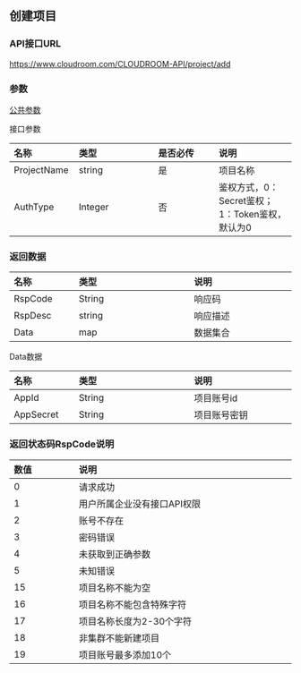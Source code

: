 ## 创建项目

### API接口URL

https://www.cloudroom.com/CLOUDROOM-API/project/add

### 参数

[公共参数](README#common_param)

接口参数
<table>
    <thead>
        <tr>
            <th style="width:100px;font-weight:700;text-align: left;">名称</th>
            <th  colspan="2" style="width:800px; text-align: left;">类型</th>
            <th  colspan="2" style="width:800px; text-align: left;">是否必传</th>
            <th  colspan="2" style="width:800px; text-align: left;">说明</th>
        </tr>
    </thead>
    <tbody>
        <tr>
            <td style="font-weight:normal;">ProjectName</td>
            <td  colspan="2" style="font-weight:normal;">string</td>
            <td  colspan="2" style="font-weight:normal;">是</td>
            <td  colspan="2" style="font-weight:normal;">项目名称</td>
        </tr>
        <tr>
            <td style="font-weight:normal;">AuthType</td>
            <td  colspan="2" style="font-weight:normal;">Integer</td>
            <td  colspan="2" style="font-weight:normal;">否</td>
            <td  colspan="2" style="font-weight:normal;">鉴权方式，0：Secret鉴权；1：Token鉴权，默认为0</td>
        </tr>
    </tbody>   
</table>


### 返回数据

<table>
    <thead>
        <tr>
            <th style="width:100px;font-weight:700;text-align: left;">名称</th>
            <th  colspan="2" style="width:800px; text-align: left;">类型</th>
            <th  colspan="2" style="width:800px; text-align: left;">说明</th>
        </tr>
    </thead>
    <tbody>
        <tr>
            <td style="font-weight:normal;">RspCode</td>
            <td  colspan="2" style="font-weight:normal;">String</td>
            <td  colspan="2" style="font-weight:normal;">响应码</td>
        </tr>
        <tr>
            <td style="font-weight:normal;">RspDesc</td>
            <td  colspan="2" style="font-weight:normal;">string</td>
            <td  colspan="2" style="font-weight:normal;">响应描述</td>
        </tr>
        <tr>
            <td style="font-weight:normal;">Data</td>
            <td  colspan="2" style="font-weight:normal;">map</td>
            <td  colspan="2" style="font-weight:normal;">数据集合</td>
        </tr>
    </tbody>   
</table>

Data数据

<table>
    <thead>
        <tr>
            <th style="width:100px;font-weight:700;text-align: left;">名称</th>
            <th  colspan="2" style="width:800px; text-align: left;">类型</th>
            <th  colspan="2" style="width:800px; text-align: left;">说明</th>
        </tr>
    </thead>
    <tbody>
        <tr>
            <td style="font-weight:normal;">AppId</td>
            <td  colspan="2" style="font-weight:normal;">String</td>
            <td  colspan="2" style="font-weight:normal;">项目账号id</td>
        </tr>
        <tr>
            <td style="font-weight:normal;">AppSecret</td>
            <td  colspan="2" style="font-weight:normal;">String</td>
            <td  colspan="2" style="font-weight:normal;">项目账号密钥</td>
        </tr>
    </tbody>   
</table>

### 返回状态码RspCode说明

<table>
    <thead>
        <tr>
            <th style="width:100px;font-weight:700;text-align: left;">数值</th>
            <th  colspan="2" style="width:800px; text-align: left;">说明</th>
        </tr>
    </thead>
    <tbody>
        <tr>
            <td style="font-weight:normal;">0</td>
            <td  colspan="2" style="font-weight:normal;">请求成功</td>
        </tr>
        <tr>
            <td style="font-weight:normal;">1</td>
            <td  colspan="2" style="font-weight:normal;">用户所属企业没有接口API权限</td>
        </tr>
        <tr>
            <td style="font-weight:normal;">2</td>
            <td  colspan="2" style="font-weight:normal;">账号不存在</td>
        </tr>
        <tr>
            <td style="font-weight:normal;">3</td>
            <td  colspan="2" style="font-weight:normal;">密码错误</td>
        </tr>
        <tr>
            <td style="font-weight:normal;">4</td>
            <td  colspan="2" style="font-weight:normal;">未获取到正确参数</td>
        </tr>
        <tr>
            <td style="font-weight:normal;">5</td>
            <td  colspan="2" style="font-weight:normal;">未知错误</td>
        </tr>
        <tr>
            <td style="font-weight:normal;">15</td>
            <td  colspan="2" style="font-weight:normal;">项目名称不能为空</td>
        </tr>
        <tr>
            <td style="font-weight:normal;">16</td>
            <td  colspan="2" style="font-weight:normal;">项目名称不能包含特殊字符</td>
        </tr>
        <tr>
            <td style="font-weight:normal;">17</td>
            <td  colspan="2" style="font-weight:normal;">项目名称长度为2-30个字符</td>
        </tr>
        <tr>
            <td style="font-weight:normal;">18</td>
            <td  colspan="2" style="font-weight:normal;">非集群不能新建项目</td>
        </tr>
        <tr>
            <td style="font-weight:normal;">19</td>
            <td  colspan="2" style="font-weight:normal;">项目账号最多添加10个</td>
        </tr>
    </tbody>   
</table>


















